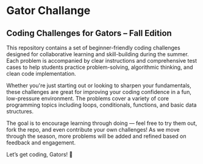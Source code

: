 # Gator Challange

## Coding Challenges for Gators – Fall Edition

This repository contains a set of beginner-friendly coding challenges designed for collaborative learning and skill-building during the summer. Each problem is accompanied by clear instructions and comprehensive test cases to help students practice problem-solving, algorithmic thinking, and clean code implementation.

Whether you're just starting out or looking to sharpen your fundamentals, these challenges are great for improving your coding confidence in a fun, low-pressure environment. The problems cover a variety of core programming topics including loops, conditionals, functions, and basic data structures.

The goal is to encourage learning through doing — feel free to try them out, fork the repo, and even contribute your own challenges! As we move through the season, more problems will be added and refined based on feedback and engagement.

Let’s get coding, Gators! 🐊
